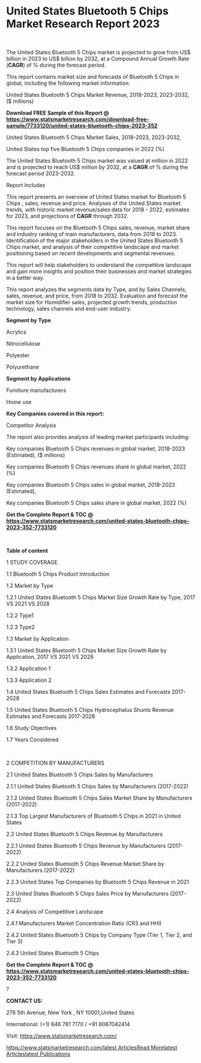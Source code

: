 <h1>United States Bluetooth 5 Chips Market Research Report 2023</h1><br/><p>The United States Bluetooth 5 Chips market is projected to grow from US$ billion in 2023 to US$ billion by 2032, at a Compound Annual Growth Rate (<strong>CAGR</strong>) of % during the forecast period.</p>
 
 
 
 <p>This report contains market size and forecasts of Bluetooth 5 Chips in global, including the following market information:</p>
 
 
 
 <p>United States Bluetooth 5 Chips Market Revenue, 2018-2023, 2023-2032, ($ millions)</p>
 
 
 
 <p><strong>Download FREE Sample of this Report @ <a href="https://www.statsmarketresearch.com/download-free-sample/7733120/united-states-bluetooth-chips-2023-352">https://www.statsmarketresearch.com/download-free-sample/7733120/united-states-bluetooth-chips-2023-352</a></strong></p>
 
 
 
 <p>United States Bluetooth 5 Chips Market Sales, 2018-2023, 2023-2032,</p>
 
 
 
 <p>United States top five Bluetooth 5 Chips companies in 2022 (%)</p>
 
 
 
 <p>The United States Bluetooth 5 Chips market was valued at million in 2022 and is projected to reach US$ million by 2032, at a <strong>CAGR</strong> of % during the forecast period 2023-2032.</p>
 
 
 
 <p>Report Includes</p>
 
 
 
 <p>This report presents an overview of United States market for Bluetooth 5 Chips , sales, revenue and price. Analyses of the United States market trends, with historic market revenue/sales data for 2018 - 2022, estimates for 2023, and projections of <strong>CAGR</strong> through 2032.</p>
 
 
 
 <p>This report focuses on the Bluetooth 5 Chips sales, revenue, market share and industry ranking of main manufacturers, data from 2018 to 2023. Identification of the major stakeholders in the United States Bluetooth 5 Chips market, and analysis of their competitive landscape and market positioning based on recent developments and segmental revenues.</p>
 
 
 
 <p>This report will help stakeholders to understand the competitive landscape and gain more insights and position their businesses and market strategies in a better way.</p>
 
 
 
 <p>This report analyzes the segments data by Type, and by Sales Channels, sales, revenue, and price, from 2018 to 2032. Evaluation and forecast the market size for Humidifier sales, projected growth trends, production technology, sales channels and end-user industry.</p>
 
 
 
 <p><strong>Segment by Type</strong></p>
 
 
 
 <p>Acrylics</p>
 
 
 
 <p>Nitrocellulose</p>
 
 
 
 <p>Polyester</p>
 
 
 
 <p>Polyurethane</p>
 
 
 
 <p><strong>Segment <strong><strong>by Applications</strong></strong></strong></p>
 
 
 
 <p>Furniture manufacturers</p>
 
 
 
 <p>Home use</p>
 
 
 
 <p><strong>Key Companies covered in this report:</strong></p>
 
 
 
 <p>Competitor Analysis</p>
 
 
 
 <p>The report also provides analysis of leading market participants including:</p>
 
 
 
 <p>Key companies Bluetooth 5 Chips revenues in global market, 2018-2023 (Estimated), ($ millions)</p>
 
 
 
 <p>Key companies Bluetooth 5 Chips revenues share in global market, 2022 (%)</p>
 
 
 
 <p>Key companies Bluetooth 5 Chips sales in global market, 2018-2023 (Estimated),</p>
 
 
 
 <p>Key companies Bluetooth 5 Chips sales share in global market, 2022 (%)</p>
 
 
 
 <div><b>Get the Complete Report & TOC @ <a href="https://www.statsmarketresearch.com/united-states-bluetooth-chips-2023-352-7733120">https://www.statsmarketresearch.com/united-states-bluetooth-chips-2023-352-7733120</a></b></div>
 
 
 
 <p><br />
 
 <b>Table of content</b></p>
 
 
 
 <p>1 STUDY COVERAGE<br />
 
 1.1 Bluetooth 5 Chips Product Introduction<br />
 
 1.2 Market by Type<br />
 
 1.2.1 United States Bluetooth 5 Chips Market Size Growth Rate by Type, 2017 VS 2021 VS 2028<br />
 
 1.2.2 Type1<br />
 
 1.2.3 Type2<br />
 
 1.3 Market by Application<br />
 
 1.3.1 United States Bluetooth 5 Chips Market Size Growth Rate by Application, 2017 VS 2021 VS 2028<br />
 
 1.3.2 Application 1<br />
 
 1.3.3 Application 2<br />
 
 1.4 United States Bluetooth 5 Chips Sales Estimates and Forecasts 2017-2028<br />
 
 1.5 United States Bluetooth 5 Chips Hydrocephalus Shunts Revenue Estimates and Forecasts 2017-2028<br />
 
 1.6 Study Objectives<br />
 
 1.7 Years Considered<br />
 
 <br />
 
 2 COMPETITION BY MANUFACTURERS<br />
 
 2.1 United States Bluetooth 5 Chips Sales by Manufacturers<br />
 
 2.1.1 United States Bluetooth 5 Chips Sales by Manufacturers (2017-2022)<br />
 
 2.1.2 United States Bluetooth 5 Chips Sales Market Share by Manufacturers (2017-2022)<br />
 
 2.1.3 Top Largest Manufacturers of Bluetooth 5 Chips in 2021 in United States<br />
 
 2.2 United States Bluetooth 5 Chips Revenue by Manufacturers<br />
 
 2.2.1 United States Bluetooth 5 Chips Revenue by Manufacturers (2017-2022)<br />
 
 2.2.2 United States Bluetooth 5 Chips Revenue Market Share by Manufacturers (2017-2022)<br />
 
 2.2.3 United States Top Companies by Bluetooth 5 Chips Revenue in 2021<br />
 
 2.3 United States Bluetooth 5 Chips Sales Price by Manufacturers (2017-2022)<br />
 
 2.4 Analysis of Competitive Landscape<br />
 
 2.4.1 Manufacturers Market Concentration Ratio (CR3 and HHI)<br />
 
 2.4.2 United States Bluetooth 5 Chips by Company Type (Tier 1, Tier 2, and Tier 3)<br />
 
 2.4.3 United States Bluetooth 5 Chips</p>
 
 
 
 <div><b>Get the Complete Report & TOC @ <a href="https://www.statsmarketresearch.com/united-states-bluetooth-chips-2023-352-7733120">https://www.statsmarketresearch.com/united-states-bluetooth-chips-2023-352-7733120</a></b></div>
 
 
 
 <p>? </p>
 
 
 
 <p><b>CONTACT US:</b><br />
 
 276 5th Avenue, New York , NY 10001,United States<br />
 
 International: (+1) 646 781 7170 / +91 8087042414<br />
 
 Visit: <a href="https://www.statsmarketresearch.com/">https://www.statsmarketresearch.com/</a><br />
 
 <a href="https://gyeongbokgung.com">https://www.statsmarketresearch.com/</a><a href="https://hallyeomaritime.com">latest Articles</a><a href="https://jingwansa.com">Read More</a><a href="https://nguoiviet.jp/">latest Articles</a><a href="https://www.intelmarketresearch.com/">latest Publications</a></p>